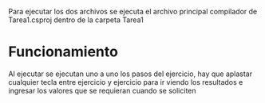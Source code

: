 Para ejecutar los dos archivos se ejecuta el archivo principal compilador de Tarea1.csproj dentro de la carpeta Tarea1
# Funcionamiento
Al ejecutar se ejecutan uno a uno los pasos del ejercicio, hay que aplastar cualquier tecla entre ejercicio y ejercicio para ir viendo los resultados e ingresar los valores que se requieran cuando se soliciten
